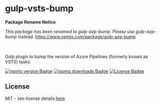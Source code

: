 # gulp-vsts-bump

**Package Rename Notice** 

*This package has been renamed to gulp-azp-bump. Please use gulp-azp-bump instead.*
https://www.npmjs.com/package/gulp-azp-bump  
<br />
<br />

Gulp plugin to bump the version of Azure Pipelines (formerly known as VSTS) tasks.

[![npmjs version Badge][npmjs-version-badge]][npmjs-pkg-url]
[![npmjs downloads Badge][npmjs-downloads-badge]][npmjs-pkg-url] [![License Badge][license-badge]][license-url]  

## License
MIT - see license details [here][license-url] 


[npmjs-version-badge]: https://img.shields.io/npm/v/gulp-vsts-bump
[npmjs-downloads-badge]: https://img.shields.io/npm/dt/gulp-vsts-bump
[npmjs-pkg-url]: https://www.npmjs.com/package/gulp-vsts-bump
[license-badge]: https://img.shields.io/github/license/swellaby/gulp-vsts-bump?color=blue
[license-url]: ./LICENSE
